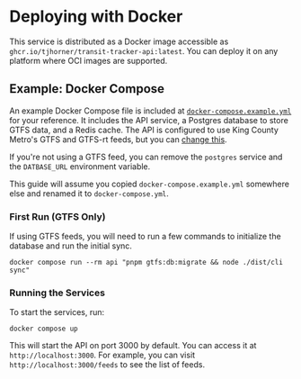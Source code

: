 # Deploying with Docker

This service is distributed as a Docker image accessible as `ghcr.io/tjhorner/transit-tracker-api:latest`. You can deploy it on any platform where OCI images are supported.

## Example: Docker Compose

An example Docker Compose file is included at [`docker-compose.example.yml`](./docker-compose.example.yml) for your reference. It includes the API service, a Postgres database to store GTFS data, and a Redis cache. The API is configured to use King County Metro's GTFS and GTFS-rt feeds, but you can [change this](./README.md#feed-configuration).

If you're not using a GTFS feed, you can remove the `postgres` service and the `DATBASE_URL` environment variable.

This guide will assume you copied `docker-compose.example.yml` somewhere else and renamed it to `docker-compose.yml`.

### First Run (GTFS Only)

If using GTFS feeds, you will need to run a few commands to initialize the database and run the initial sync.

```shell
docker compose run --rm api "pnpm gtfs:db:migrate && node ./dist/cli sync"
```

### Running the Services

To start the services, run:

```shell
docker compose up
```

This will start the API on port 3000 by default. You can access it at `http://localhost:3000`. For example, you can visit `http://localhost:3000/feeds` to see the list of feeds.
